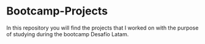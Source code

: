 # Bootcamp-Projects
In this repository you will find the projects that I worked on with the purpose of studying during the bootcamp Desafío Latam.
